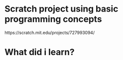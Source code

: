 <h1>Scratch project using basic programming concepts</h1> 
https://scratch.mit.edu/projects/727993094/

<h1> What did i learn? </h1>





